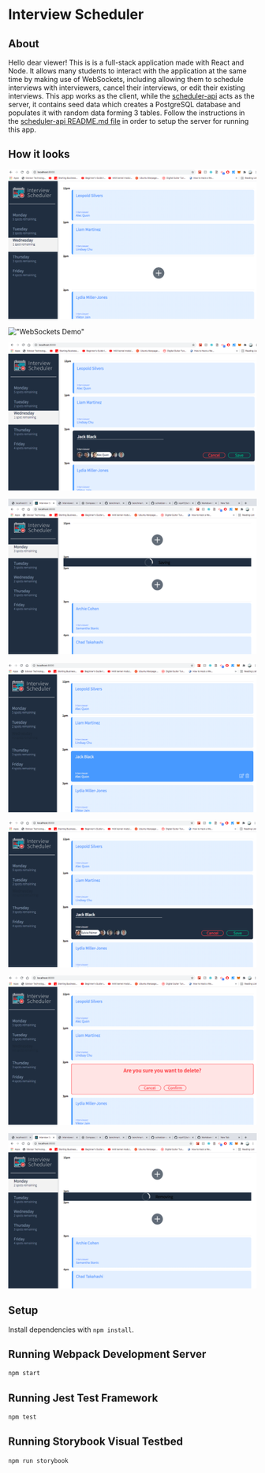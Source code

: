 # Interview Scheduler

## About

Hello dear viewer! This is is a full-stack application made with React and Node. It allows many students to interact with the application at the same time by making use of WebSockets, including allowing them to schedule interviews with interviewers, cancel their interviews, or edit their existing interviews. This app works as the client, while the [scheduler-api](https://github.com/vsp412/scheduler-api) acts as the server, it contains seed data which creates a PostgreSQL database and populates it with random data forming 3 tables.
Follow the instructions in the [scheduler-api README.md file](https://github.com/vsp412/scheduler-api/blob/master/README.md) in order to setup the server for running this app.

## How it looks

!["Main UI of the app"](https://github.com/vsp412/scheduler/blob/master/docs/general_ui.png)

!["WebSockets Demo"](https://github.com/vsp412/scheduler/blob/master/docs/websockets.gif)

!["Creating an appointment"](https://github.com/vsp412/scheduler/blob/master/docs/create.png)

!["Saving an appointment"](https://github.com/vsp412/scheduler/blob/master/docs/status_saving.png)

!["No spots left for the day"](https://github.com/vsp412/scheduler/blob/master/docs/no_spots_left.png)

!["Editing an appointment"](https://github.com/vsp412/scheduler/blob/master/docs/edit.png)

!["Confirm delete?"](https://github.com/vsp412/scheduler/blob/master/docs/confirm.png)

!["Deleting an appointment"](https://github.com/vsp412/scheduler/blob/master/docs/status_removing.png)

## Setup

Install dependencies with `npm install`.

## Running Webpack Development Server

```sh
npm start
```

## Running Jest Test Framework

```sh
npm test
```

## Running Storybook Visual Testbed

```sh
npm run storybook
```
